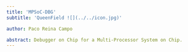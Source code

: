 ```yaml
---
title: 'MPSoC-DBG'
subtitle: 'QueenField ![](../../icon.jpg)'

author: Paco Reina Campo

abstract: Debugger on Chip for a Multi-Processor System on Chip.
---
```


